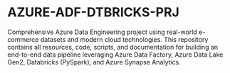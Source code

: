 # AZURE-ADF-DTBRICKS-PRJ
Comprehensive Azure Data Engineering project using real-world e-commerce datasets and modern cloud technologies. This repository contains all resources, code, scripts, and documentation for building an end-to-end data pipeline leveraging Azure Data Factory, Azure Data Lake Gen2, Databricks (PySpark), and Azure Synapse Analytics.
